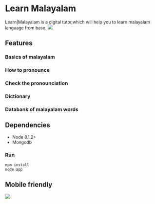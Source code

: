 # Learn Malayalam

Learn|Malayalam is a digital tutor,which will help you to learn malayalam language from base.
![](https://raw.githubusercontent.com/sreehari1997/Learn_Malayalam/master/laptop/welcome.png)
## Features
### Basics of malayalam
### How to pronounce
### Check the pronounciation
### Dictionary
### Databank of malayalam words

## Dependencies
- Node 8.1.2+
- Mongodb
### Run
```bash
npm install
node app
```
## Mobile friendly
![](https://raw.githubusercontent.com/sreehari1997/Learn_Malayalam/master/smartphone/mob.jpg)




